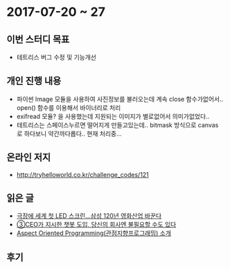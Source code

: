 # 2017-07-20 ~ 27

## 이번 스터디 목표

- 테트리스 버그 수정 및 기능개선

## 개인 진행 내용

- 파이썬 Image 모듈을 사용하여 사진정보를 불러오는데 계속 close 함수가없어서.. open() 함수를 이용해서 바이너리로 처리
- exifread 모듈? 을 사용했는데 지원되는 이미지가 별로없어서 의미가없었다..
- 테트리스는 스페이스누르면 떨어지게 만들고있는데.. bitmask 방식으로 canvas 로 하다보니 약간까다롭다.. 현재 처리중...

## 온라인 저지

- http://tryhelloworld.co.kr/challenge_codes/121

## 읽은 글

- [극장에 세계 첫 LED 스크린…삼성 120년 영화산업 바꾼다](http://news.naver.com/main/read.nhn?mode=LSD&mid=sec&oid=277&aid=0004033234&sid1=001)
- [③CEO가 지시한 챗봇 도입, 당신의 회사엔 불필요할 수도 있다](http://blog.naver.com/businessinsight/221049784610)
- [Aspect Oriented Programming(관점지향프로그래밍) 소개](http://3months.tistory.com/entry/Aspect-Oriented-Programming%EA%B4%80%EC%A0%90%EC%A7%80%ED%96%A5%ED%94%84%EB%A1%9C%EA%B7%B8%EB%9E%98%EB%B0%8D-%EC%86%8C%EA%B0%9C)

## 후기

